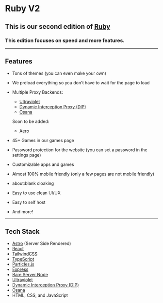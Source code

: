 # Ruby V2

## This is our second edition of [Ruby](https://github.com/ruby-network/ruby)

### This edition focuses on speed and more features.

---

## Features

-   Tons of themes (you can even make your own)

-   We preload everything so you don't have to wait for the page to load

-   Multiple Proxy Backends:

    -   [Ultraviolet](https://github.com/titaniumnetwork-dev/ultraviolet)
    -   [Dynamic Interception Proxy (DIP)](https://github.com/Dynamic-Interception-Proxy/DIP)
    -   [Osana](https://github.com/nebulaservices/osana)

    Soon to be added:

    -   [Aero](https://github.com/proxyhaven/aero)

-   45+ Games in our games page

-   Password protection for the website (you can set a password in the settings page)

-   Customizable apps and games

-   Almost 100% mobile friendly (only a few pages are not mobile friendly)

-   about:blank cloaking

-   Easy to use clean UI/UX

-   Easy to self host

-   And more!

---

## Tech Stack

-   [Astro](https://astro.build/) (Server Side Rendered)
-   [React](https://reactjs.org/)
-   [TailwindCSS](https://tailwindcss.com/)
-   [TypeScript](https://www.typescriptlang.org/)
-   [Particles.js](https://vincentgarreau.com/particles.js/)
-   [Express](https://expressjs.com/)
-   [Bare Server Node](https://github.com/tomphttp/bare-server-node)
-   [Ultraviolet](https://github.com/titaniumnetwork-dev/ultraviolet)
-   [Dynamic Interception Proxy (DIP)](https://github.com/Dynamic-Interception-Proxy/DIP)
-   [Osana](https://github.com/nebulaservices/osana)
-   HTML, CSS, and JavaScript
